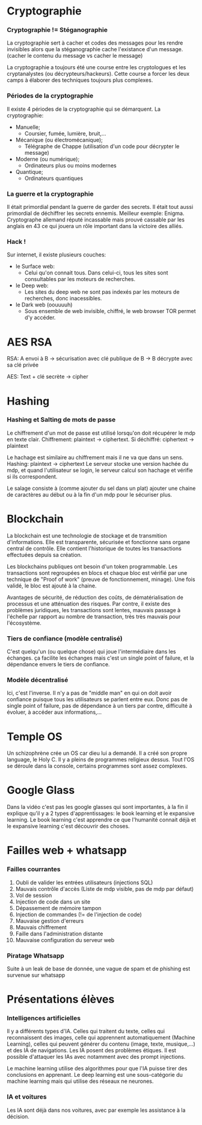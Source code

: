 # Cryptographie

### Cryptographie != Stéganographie
La cryptographie sert à cacher et codes des messages pour les rendre invisibles alors que la stéganographie cache l'existance d'un message. (cacher le contenu du message vs cacher le message)

La cryptographie a toujours été une course entre les cryptologues et les cryptanalystes (ou décrypteurs/hackeurs). Cette course a forcer les deux camps à élaborer des techniques toujours plus complexes.

### Périodes de la cryptographie
Il existe 4 périodes de la cryptographie qui se démarquent.
La cryptographie:
- Manuelle;
	- Coursier, fumée, lumière, bruit,...
- Mécanique (ou électromécanique);
	- Télégraphe de Chappe (utilisation d'un code pour décrypter le message)
- Moderne (ou numérique);
	- Ordinateurs plus ou moins modernes
- Quantique;
	- Ordinateurs quantiques

### La guerre et la cryptographie

Il était primordial pendant la guerre de garder des secrets. Il était tout aussi primordial de déchiffrer les secrets ennemis.
Meilleur exemple: Enigma. Cryptographe allemand réputé incassable mais prouvé cassable par les anglais en 43 ce qui jouera un rôle important dans la victoire des alliés. 

### Hack !

Sur internet, il existe plusieurs couches: 
- le Surface web:
	- Celui qu'on connait tous. Dans celui-ci, tous les sites sont consultables par les moteurs de recherches.
- le Deep web:
	- Les sites du deep web ne sont pas indexés par les moteurs de recherches, donc inacessibles.
- le Dark web (oouuuuh)
	- Sous ensemble de web invisible, chiffré, le web browser TOR permet d'y accéder. 
# AES RSA

RSA: A envoi à B -> sécurisation avec clé publique de B -> B décrypte avec sa clé privée

AES: Text + clé secrète -> cipher

# Hashing
### Hashing et Salting de mots de passe

Le chiffrement d'un mot de passe est utilisé lorsqu'on doit récupérer le mdp en texte clair.
Chiffrement: plaintext -> ciphertext. Si déchiffré: ciphertext -> plaintext

Le hachage est similaire au chiffrement mais il ne va que dans un sens.
Hashing: plaintext -> ciphertext
Le serveur stocke une version hachée du mdp, et quand l'utilisateur se login, le serveur calcul son hachage et vérifie si ils correspondent.

Le salage consiste à (comme ajouter du sel dans un plat) ajouter une chaine de caractères au début ou à la fin d'un mdp pour le sécuriser plus.
# Blockchain
La blockchain est une technologie de stockage et de transmition d'informations. Elle est transparente, sécurisée et fonctionne sans organe central de contrôle.
Elle contient l'historique de toutes les transactions effectuées depuis sa création.

Les blockchains publiques ont besoin d'un token programmable. Les transactions sont regroupées en blocs et chaque bloc est vérifié par une technique de "Proof of work" (preuve de fonctionnement, minage). Une fois validé, le bloc est ajouté à la chaine.

Avantages de sécurité, de réduction des coûts, de dématérialisation de processus et une atténuation des risques. 
Par contre, il existe des problèmes juridiques, les transactions sont lentes, mauvais passage à l'échelle par rapport au nombre de transaction, très très mauvais pour l'écosystème.

### Tiers de confiance (modèle centralisé)
C'est quelqu'un (ou quelque chose) qui joue l'intermédiaire dans les échanges. ça facilite les échanges mais c'est un single point of failure, et la dépendance envers le tiers de confiance.

### Modèle décentralisé
Ici, c'est l'inverse. Il n'y a pas de "middle man" en qui on doit avoir confiance puisque tous les utilisateurs se parlent entre eux. Donc pas de single point of failure, pas de dépendance à un tiers par contre, difficulté à évoluer, à accéder aux informations,...

# Temple OS
Un schizophrène crée un OS car dieu lui a demandé. Il a créé son propre language, le Holy C. Il y a pleins de programmes religieux dessus. Tout l'OS se déroule dans la console, certains programmes sont assez complexes.

# Google Glass
Dans la vidéo c'est pas les google glasses qui sont importantes, à la fin il explique qu'il y a 2 types d'apprentissages: le book learning et le expansive learning. Le book learning c'est apprendre ce que l'humanité connait déjà et le expansive learning c'est découvrir des choses.


# Failles web + whatsapp

### Failles courrantes
1) Oubli de valider les entrées utilisateurs (injections SQL)
2) Mauvais contrôle d'accès (Liste de mdp visible, pas de mdp par défaut)
3) Vol de session
4) Injection de code dans un site
5) Dépassement de mémoire tampon
6) Injection de commandes (!= de l'injection de code)
7) Mauvaise gestion d'erreurs
8) Mauvais chiffrement
9) Faille dans l'administration distante
10) Mauvaise configuration du serveur web

### Piratage Whatsapp
Suite à un leak de base de donnée, une vague de spam et de phishing est survenue sur whatsapp 

# Présentations élèves

### Intelligences artificielles
Il y a différents types d'IA. Celles qui traitent du texte, celles qui reconnaissent des images, celle qui apprennent automatiquement (Machine Learning), celles qui peuvent générer du contenu (image, texte, musique,...) et des IA de navigations.
Les IA posent des problèmes étiques. 
Il est possible d'attaquer les IAs avec notamment avec des prompt injections.

Le machine learning utilise des algorithmes pour que l'IA puisse tirer des conclusions en apprenant.
Le deep learning est une sous-catégorie du machine learning mais qui utilise des réseaux ne neurones.

### IA et voitures 
Les IA sont déjà dans nos voitures, avec par exemple les assistance à la décision. 